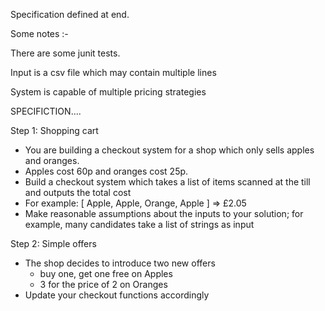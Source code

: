 Specification defined at end.

Some notes :-

There are some junit tests.

Input is a csv file which may contain multiple lines

System is capable of multiple pricing strategies


SPECIFICTION....

Step 1: Shopping cart
* You are building a checkout system for a shop which only sells apples and 
oranges.   
* Apples cost 60p and oranges cost 25p. 
* Build a checkout system which takes a list of items scanned at the till and outputs 
the total cost 
* For example: [ Apple, Apple, Orange, Apple ] => £2.05 
* Make reasonable assumptions about the inputs to your solution; for example, many 
candidates take a list of strings as input 
 
Step 2: Simple offers
* The shop decides to introduce two new offers 
	* buy one, get one free on Apples 
	* 3 for the price of 2 on Oranges 
* Update your checkout functions accordingly 

